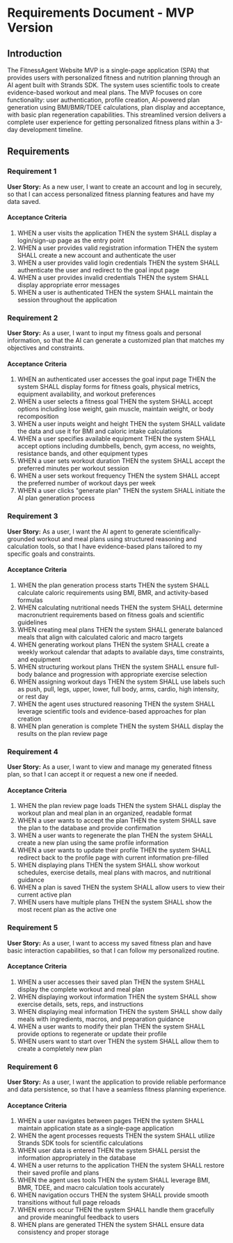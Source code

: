 # Requirements Document - MVP Version

## Introduction

The FitnessAgent Website MVP is a single-page application (SPA) that provides users with personalized fitness and nutrition planning through an AI agent built with Strands SDK. The system uses scientific tools to create evidence-based workout and meal plans. The MVP focuses on core functionality: user authentication, profile creation, AI-powered plan generation using BMI/BMR/TDEE calculations, plan display and acceptance, with basic plan regeneration capabilities. This streamlined version delivers a complete user experience for getting personalized fitness plans within a 3-day development timeline.

## Requirements

### Requirement 1

**User Story:** As a new user, I want to create an account and log in securely, so that I can access personalized fitness planning features and have my data saved.

#### Acceptance Criteria

1. WHEN a user visits the application THEN the system SHALL display a login/sign-up page as the entry point
2. WHEN a user provides valid registration information THEN the system SHALL create a new account and authenticate the user
3. WHEN a user provides valid login credentials THEN the system SHALL authenticate the user and redirect to the goal input page
4. WHEN a user provides invalid credentials THEN the system SHALL display appropriate error messages
5. WHEN a user is authenticated THEN the system SHALL maintain the session throughout the application

### Requirement 2

**User Story:** As a user, I want to input my fitness goals and personal information, so that the AI can generate a customized plan that matches my objectives and constraints.

#### Acceptance Criteria

1. WHEN an authenticated user accesses the goal input page THEN the system SHALL display forms for fitness goals, physical metrics, equipment availability, and workout preferences
2. WHEN a user selects a fitness goal THEN the system SHALL accept options including lose weight, gain muscle, maintain weight, or body recomposition
3. WHEN a user inputs weight and height THEN the system SHALL validate the data and use it for BMI and caloric intake calculations
4. WHEN a user specifies available equipment THEN the system SHALL accept options including dumbbells, bench, gym access, no weights, resistance bands, and other equipment types
5. WHEN a user sets workout duration THEN the system SHALL accept the preferred minutes per workout session
6. WHEN a user sets workout frequency THEN the system SHALL accept the preferred number of workout days per week
7. WHEN a user clicks "generate plan" THEN the system SHALL initiate the AI plan generation process

### Requirement 3

**User Story:** As a user, I want the AI agent to generate scientifically-grounded workout and meal plans using structured reasoning and calculation tools, so that I have evidence-based plans tailored to my specific goals and constraints.

#### Acceptance Criteria

1. WHEN the plan generation process starts THEN the system SHALL calculate caloric requirements using BMI, BMR, and activity-based formulas
2. WHEN calculating nutritional needs THEN the system SHALL determine macronutrient requirements based on fitness goals and scientific guidelines
3. WHEN creating meal plans THEN the system SHALL generate balanced meals that align with calculated caloric and macro targets
4. WHEN generating workout plans THEN the system SHALL create a weekly workout calendar that adapts to available days, time constraints, and equipment
5. WHEN structuring workout plans THEN the system SHALL ensure full-body balance and progression with appropriate exercise selection
6. WHEN assigning workout days THEN the system SHALL use labels such as push, pull, legs, upper, lower, full body, arms, cardio, high intensity, or rest day
7. WHEN the agent uses structured reasoning THEN the system SHALL leverage scientific tools and evidence-based approaches for plan creation
8. WHEN plan generation is complete THEN the system SHALL display the results on the plan review page

### Requirement 4

**User Story:** As a user, I want to view and manage my generated fitness plan, so that I can accept it or request a new one if needed.

#### Acceptance Criteria

1. WHEN the plan review page loads THEN the system SHALL display the workout plan and meal plan in an organized, readable format
2. WHEN a user wants to accept the plan THEN the system SHALL save the plan to the database and provide confirmation
3. WHEN a user wants to regenerate the plan THEN the system SHALL create a new plan using the same profile information
4. WHEN a user wants to update their profile THEN the system SHALL redirect back to the profile page with current information pre-filled
5. WHEN displaying plans THEN the system SHALL show workout schedules, exercise details, meal plans with macros, and nutritional guidance
6. WHEN a plan is saved THEN the system SHALL allow users to view their current active plan
7. WHEN users have multiple plans THEN the system SHALL show the most recent plan as the active one

### Requirement 5

**User Story:** As a user, I want to access my saved fitness plan and have basic interaction capabilities, so that I can follow my personalized routine.

#### Acceptance Criteria

1. WHEN a user accesses their saved plan THEN the system SHALL display the complete workout and meal plan
2. WHEN displaying workout information THEN the system SHALL show exercise details, sets, reps, and instructions
3. WHEN displaying meal information THEN the system SHALL show daily meals with ingredients, macros, and preparation guidance
4. WHEN a user wants to modify their plan THEN the system SHALL provide options to regenerate or update their profile
5. WHEN users want to start over THEN the system SHALL allow them to create a completely new plan

### Requirement 6

**User Story:** As a user, I want the application to provide reliable performance and data persistence, so that I have a seamless fitness planning experience.

#### Acceptance Criteria

1. WHEN a user navigates between pages THEN the system SHALL maintain application state as a single-page application
2. WHEN the agent processes requests THEN the system SHALL utilize Strands SDK tools for scientific calculations
3. WHEN user data is entered THEN the system SHALL persist the information appropriately in the database
4. WHEN a user returns to the application THEN the system SHALL restore their saved profile and plans
5. WHEN the agent uses tools THEN the system SHALL leverage BMI, BMR, TDEE, and macro calculation tools accurately
6. WHEN navigation occurs THEN the system SHALL provide smooth transitions without full page reloads
7. WHEN errors occur THEN the system SHALL handle them gracefully and provide meaningful feedback to users
8. WHEN plans are generated THEN the system SHALL ensure data consistency and proper storage